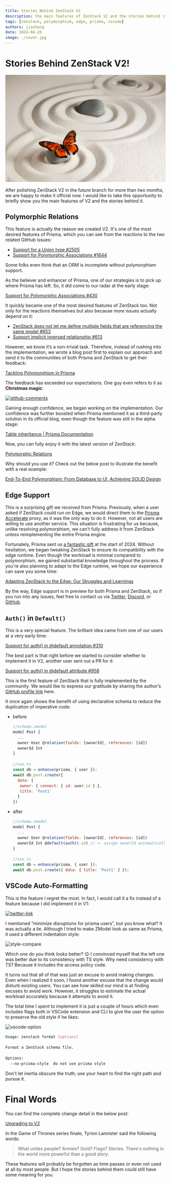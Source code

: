 ```yaml
---
title: Stories Behind ZenStack V2
description: the main features of ZenStack V2 and the stories behind it.
tags: [zenstack, polymorphism, edge, prisma, vscode]
authors: jiasheng
date: 2024-04-26
image: ./cover.jpg
---
```


# Stories Behind ZenStack V2!

![Cover Image](cover.jpg)

After polishing ZenStack V2 in the future branch for more than two months, we are happy to make it official now. I would like to take this opportunity to briefly show you the main features of V2 and the stories behind it.
<!--truncate-->

## Polymorphic Relations

This feature is actually the reason we created V2. It's one of the most desired features of Prisma, which you can see from the reactions to the two related GitHub issues:

- [Support for a Union type #2505](https://github.com/prisma/prisma/issues/2505)
- [Support for Polymorphic Associations #1644](https://github.com/prisma/prisma/issues/1644)

Some folks even think that an ORM is incomplete without polymorphism support.

As the believer and enhancer of Prisma, one of our strategies is to pick up where Prisma has left.  So, it did come to our radar at the early stage:

[Support for Polymorphic Associations #430](https://github.com/zenstackhq/zenstack/issues/430)

It quickly became one of the most desired features of ZenStack too.  Not only for the reactions themselves but also because more issues actually depend on it: 

- [ZenStack does not let me define multiple fields that are referencing the same model #653](https://github.com/zenstackhq/zenstack/issues/653)
- [Support implicit inversed relationship #613](https://github.com/zenstackhq/zenstack/issues/613)

However, we know it’s a non-trivial task.  Therefore, instead of rushing into the implementation, we wrote a blog post first to explain our approach and send it to the communities of both Prisma and ZenStack to get their feedback:

[Tackling Polymorphism in Prisma](https://zenstack.dev/blog/polymorphism)

The feedback has exceeded our expectations. One guy even refers to it as **Christmas magic**:

[![github-comments](https://github.com/zenstackhq/zenstack/assets/16688722/efb6fef1-c5be-4a72-8a84-837e405f2da0)](https://github.com/prisma/prisma/issues/1644#issuecomment-1867913252)

Gaining enough confidence, we began working on the implementation. Our confidence was further boosted when Prisma mentioned it as a third-party solution in its official blog, even though the feature was still in the alpha stage:

[Table inheritance | Prisma Documentation](https://www.prisma.io/docs/orm/prisma-schema/data-model/table-inheritance#third-party-solutions)

Now, you can fully enjoy it with the latest version of ZenStack:

[Polymorphic Relations](https://zenstack.dev/docs/guides/polymorphism)

Why should you use it? Check out the below post to illustrate the benefit with a real example:

[End-To-End Polymorphism: From Database to UI, Achieving SOLID Design](https://zenstack.dev/blog/ocp)

## Edge Support

This is a surprising gift we received from Prisma.  Previously, when a user asked if ZenStack could run on Edge, we would direct them to the [Prisma Accelerate](https://www.prisma.io/data-platform/accelerate) proxy, as it was the only way to do it.  However, not all users are willing to use another service. This situation is frustrating for us because, unlike resolving polymorphism, we can't fully address it from ZenStack unless reimplementing the entire Prisma engine.   

Fortunately, Prisma sent us [a fantastic gift](https://www.prisma.io/blog/prisma-orm-support-for-edge-functions-is-now-in-preview) at the start of 2024. Without hesitation, we began tweaking ZenStack to ensure its compatibility with the edge runtime.  Even though the workload is minimal compared to polymorphism, we gained substantial knowledge throughout the process. If you're also planning to adapt to the Edge runtime, we hope our experience can save you some time:

[Adapting ZenStack to the Edge: Our Struggles and Learnings](https://zenstack.dev/blog/adapt-to-edge)

By the way, Edge support is in preview for both Prisma and ZenStack, so if you run into any issues, feel free to contact us via [Twitter](https://twitter.com/zenstackhq), [Discord](https://discord.gg/Ykhr738dUe), or [GitHub](https://github.com/zenstackhq/zenstack). 

## `Auth()` in `Default()`

This is a very special feature.  The brilliant idea came from one of our users at a very early time:

[Support for auth() in @default annotation #310](https://github.com/zenstackhq/zenstack/issues/310)

The best part is that right before we started to consider whether to implement it in V2,  another user sent out a PR for it:

[Support for auth() in @default attribute #958](https://github.com/zenstackhq/zenstack/pull/958)

This is the first feature of ZenStack that is fully implemented by the community. We would like to express our gratitude by sharing the author’s [GitHub profile link](https://github.com/Azzerty23) here.

It once again shows the benefit of using declarative schema to reduce the duplication of imperative code:

- before
    ```jsx
    //schema.zmodel
    model Post {
      ...
      owner User @relation(fields: [ownerId], references: [id])
      ownerId Int
    }
    
    //xxx.ts
    const db = enhance(prisma, { user });
    await db.post.create({
      data: {
       owner: { connect: { id: user.id } },
       title: 'Post1'
      }
    })
    ```
- after
    ```jsx
    //schema.zmodel
    model Post {
      ...
      owner User @relation(fields: [ownerId], references: [id])
      ownerId Int @default(auth().id) // <- assign ownerId automatically
    }
    
    //xxx.ts
    const db = enhance(prisma, { user });
    await db.post.create({ data: { title: 'Post1' } });
    ```

## VSCode Auto-Formatting

This is the feature I regret the most. In fact, I would call it a fix instead of a feature because I did implement it in V1:

[![twitter-link](https://github.com/zenstackhq/zenstack/assets/16688722/e7aff6aa-568a-4edf-aec9-44e741f2ca22)](https://twitter.com/jiashenggo/status/1720036341642154260)

I mentioned “minimize disruptions for prisma users”, but you know what? It was actually a lie. Although I tried to make ZModel look as same as Prisma, it used a different indentation style:

![style-compare](https://github.com/zenstackhq/zenstack/assets/16688722/560d8544-8197-4996-890f-ca42b2613e5c)

Which one do you think looks better? 😉 I convinced myself that the left one was better due to its consistency with TS style. Why need consistency with TS? Because it includes the access policy code.   

It turns out that all of that was just an excuse to avoid making changes.  Even when I realized it soon, I found another excuse that the change would disturb existing users.  You can see how skilled our mind is at finding excuses to avoid work.  However, it struggles to estimate the actual workload accurately because it attempts to avoid it.  

The total time I spent to implement it is just a couple of hours which even includes flags both in VSCode extension and CLI to give the user the option to preserve the old style if he likes:

![vscode-option](https://github.com/zenstackhq/zenstack/assets/16688722/c83a2aeb-cb7f-4f1a-b966-6943db558527)

```bash
Usage: zenstack format [options]

Format a ZenStack schema file.

Options:
  --no-prisma-style  do not use prisma style
```

Don't let inertia obscure the truth; use your heart to find the right path and pursue it.

# Final Words

You can find the complete change detail in the below post:

[Upgrading to V2](https://zenstack.dev/docs/upgrade-v2)

In the Game of Thrones series finale, Tyrion Lannister said the following words:

> What unites people? Armies? Gold? Flags? Stories. There's nothing in the world more powerful than a good story.

These features will probably be forgotten as time passes or even not used at all by most people. But I hope the stories behind them could still have some meaning for you.
